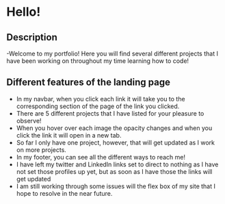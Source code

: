 # Hello!

## Description
-Welcome to my portfolio! Here you will find several different projects that I have been working on throughout my time learning how to code!

## Different features of the landing page
- In my navbar, when you click each link it will take you to the corresponding section of the page of the link you clicked.
- There are 5 different projects that I have listed for your pleasure to observe!
- When you hover over each image the opacity changes and when you click the link it will open in a new tab.
- So far I only have one project, however, that will get updated as I work on more projects.
- In my footer, you can see all the different ways to reach me!
- I have left my twitter and LinkedIn links set to direct to nothing as I have not set those profiles up yet, but as soon as I have those the links will get updated
- I am still working through some issues will the flex box of my site that I hope to resolve in the near future.
